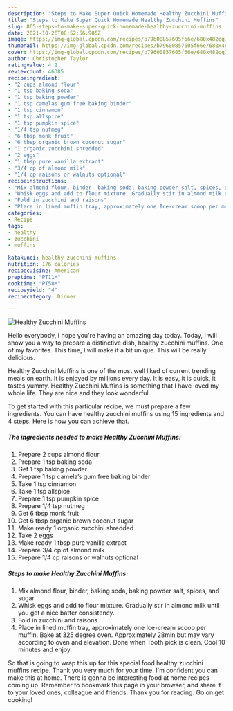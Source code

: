 ```yaml
---
description: "Steps to Make Super Quick Homemade Healthy Zucchini Muffins"
title: "Steps to Make Super Quick Homemade Healthy Zucchini Muffins"
slug: 865-steps-to-make-super-quick-homemade-healthy-zucchini-muffins
date: 2021-10-26T08:52:56.905Z
image: https://img-global.cpcdn.com/recipes/b79600857605f66e/680x482cq70/healthy-zucchini-muffins-recipe-main-photo.jpg
thumbnail: https://img-global.cpcdn.com/recipes/b79600857605f66e/680x482cq70/healthy-zucchini-muffins-recipe-main-photo.jpg
cover: https://img-global.cpcdn.com/recipes/b79600857605f66e/680x482cq70/healthy-zucchini-muffins-recipe-main-photo.jpg
author: Christopher Taylor
ratingvalue: 4.2
reviewcount: 46385
recipeingredient:
- "2 cups almond flour"
- "1 tsp baking soda"
- "1 tsp baking powder"
- "1 tsp camelas gum free baking binder"
- "1 tsp cinnamon"
- "1 tsp allspice"
- "1 tsp pumpkin spice"
- "1/4 tsp nutmeg"
- "6 tbsp monk fruit"
- "6 tbsp organic brown coconut sugar"
- "1 organic zucchini shredded"
- "2 eggs"
- "1 tbsp pure vanilla extract"
- "3/4 cp of almond milk"
- "1/4 cp raisons or walnuts optional"
recipeinstructions:
- "Mix almond flour, binder, baking soda, baking powder salt, spices, and sugar."
- "Whisk eggs and add to flour mixture. Gradually stir in almond milk until you get a nice batter consistency."
- "Fold in zucchini and raisons"
- "Place in lined muffin tray, approximately one Ice-cream scoop per muffin. Bake at 325 degree oven. Approximately 28min but may vary according to oven and elevation. Done when Tooth pick is clean. Cool 10 minutes and enjoy."
categories:
- Recipe
tags:
- healthy
- zucchini
- muffins

katakunci: healthy zucchini muffins 
nutrition: 176 calories
recipecuisine: American
preptime: "PT11M"
cooktime: "PT58M"
recipeyield: "4"
recipecategory: Dinner

---
```



![Healthy Zucchini Muffins](https://img-global.cpcdn.com/recipes/b79600857605f66e/680x482cq70/healthy-zucchini-muffins-recipe-main-photo.jpg)

Hello everybody, I hope you're having an amazing day today. Today, I will show you a way to prepare a distinctive dish, healthy zucchini muffins. One of my favorites. This time, I will make it a bit unique. This will be really delicious.



Healthy Zucchini Muffins is one of the most well liked of current trending meals on earth. It is enjoyed by millions every day. It is easy, it is quick, it tastes yummy. Healthy Zucchini Muffins is something that I have loved my whole life. They are nice and they look wonderful.


To get started with this particular recipe, we must prepare a few ingredients. You can have healthy zucchini muffins using 15 ingredients and 4 steps. Here is how you can achieve that.

<!--inarticleads1-->

##### The ingredients needed to make Healthy Zucchini Muffins:

1. Prepare 2 cups almond flour
1. Prepare 1 tsp baking soda
1. Get 1 tsp baking powder
1. Prepare 1 tsp camela’s gum free baking binder
1. Take 1 tsp cinnamon
1. Take 1 tsp allspice
1. Prepare 1 tsp pumpkin spice
1. Prepare 1/4 tsp nutmeg
1. Get 6 tbsp monk fruit
1. Get 6 tbsp organic brown coconut sugar
1. Make ready 1 organic zucchini shredded
1. Take 2 eggs
1. Make ready 1 tbsp pure vanilla extract
1. Prepare 3/4 cp of almond milk
1. Prepare 1/4 cp raisons or walnuts optional




<!--inarticleads2-->

##### Steps to make Healthy Zucchini Muffins:

1. Mix almond flour, binder, baking soda, baking powder salt, spices, and sugar.
1. Whisk eggs and add to flour mixture. Gradually stir in almond milk until you get a nice batter consistency.
1. Fold in zucchini and raisons
1. Place in lined muffin tray, approximately one Ice-cream scoop per muffin. Bake at 325 degree oven. Approximately 28min but may vary according to oven and elevation. Done when Tooth pick is clean. Cool 10 minutes and enjoy.




So that is going to wrap this up for this special food healthy zucchini muffins recipe. Thank you very much for your time. I'm confident you can make this at home. There is gonna be interesting food at home recipes coming up. Remember to bookmark this page in your browser, and share it to your loved ones, colleague and friends. Thank you for reading. Go on get cooking!
